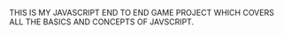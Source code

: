 THIS IS MY JAVASCRIPT END TO END GAME PROJECT WHICH COVERS ALL THE BASICS AND CONCEPTS OF JAVSCRIPT.
